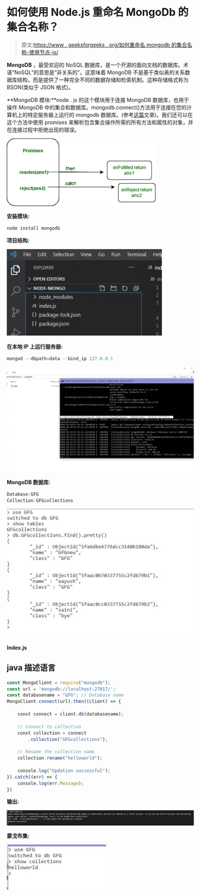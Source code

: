 # 如何使用 Node.js 重命名 MongoDb 的集合名称？

> 原文:[https://www . geeksforgeeks . org/如何重命名 mongodb 的集合名称-使用节点-js/](https://www.geeksforgeeks.org/how-to-rename-the-collection-name-of-mongodb-using-node-js/)

**MongoDB** ，最受欢迎的 NoSQL 数据库，是一个开源的面向文档的数据库。术语“NoSQL”的意思是“非关系的”。这意味着 MongoDB 不是基于类似表的关系数据库结构，而是提供了一种完全不同的数据存储和检索机制。这种存储格式称为 BSON(类似于 JSON 格式)。

**MongoDB 模块:**node . js 的这个模块用于连接 MongoDB 数据库，也用于操作 MongoDB 中的集合和数据库。mongodb.connect()方法用于连接在您的计算机上的特定服务器上运行的 mongodb 数据库。(参考[这篇](https://www.geeksforgeeks.org/how-to-connect-mongodb-server-with-node-js/)文章)。我们还可以在这个方法中使用 promises 来解析包含集合操作所需的所有方法和属性的对象，并在连接过程中拒绝出现的错误。

![](img/9cfa1b51f8f87f44448490c208052391.png)

**安装模块:**

```js
node install mongodb

```

**项目结构:**

![](img/680c11a4a464432626c22f3eee5f7f10.png)

**在本地 IP 上运行服务器:**

```js
mongod --dbpath=data --bind_ip 127.0.0.1

```

![](img/b17079668307c9a66022081b23d3c23d.png)

**MongoDB 数据库:**

```js
Database:GFG
Collection:GFGcollections

```

![](img/08b73c208545a1783e2c2e2c20c7e435.png)

**Index.js**

## java 描述语言

```js
const MongoClient = require("mongodb");
const url = 'mongodb://localhost:27017/';
const databasename = "GFG"; // Database name
MongoClient.connect(url).then((client) => {

    const connect = client.db(databasename);

    // Connect to collection
    const collection = connect
        .collection("GFGcollections");

    // Rename the collection name
    collection.rename("helloworld");

    console.log("Updation successful");
}).catch((err) => {
    console.log(err.Message);
})
```

**输出:**

![](img/534a9648b3f209dad8e5fd57deca36c2.png)

**蒙戈布集:**

![](img/a024b70dd21da3a60669cccf6c856380.png)